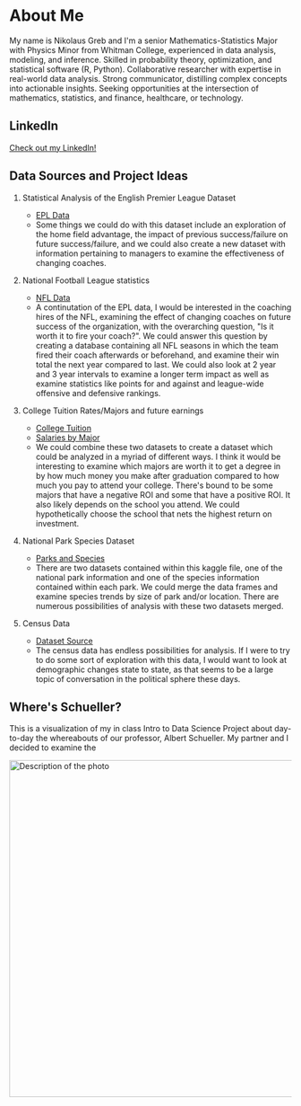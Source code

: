 # About Me

My name is Nikolaus Greb and I'm a senior Mathematics-Statistics Major with Physics Minor from Whitman College, experienced in data analysis, modeling, and inference. Skilled in probability theory, optimization, and statistical software (R, Python). Collaborative researcher with expertise in real-world data analysis. Strong communicator, distilling complex concepts into actionable insights. Seeking opportunities at the intersection of mathematics, statistics, and finance, healthcare, or technology.

## LinkedIn

[Check out my LinkedIn!](https://www.linkedin.com/in/nikolausgreb/)

## Data Sources and Project Ideas

1. Statistical Analysis of the English Premier League Dataset
   * [EPL Data](https://www.kaggle.com/datasets/evangower/premier-league-matches-19922022)
   * Some things we could do with this dataset include an exploration of the home field advantage, the impact of previous success/failure on future success/failure, and we could also create a new dataset with information pertaining to managers to examine the effectiveness of changing coaches.
  
2. National Football League statistics
   * [NFL Data](https://www.footballdb.com/seasons/index.html)
   * A continutation of the EPL data, I would be interested in the coaching hires of the NFL, examining the effect of changing coaches on future success of the organization, with the overarching question, "Is it worth it to fire your coach?". We could answer this question by creating a database containing all NFL seasons in which the team fired their coach afterwards or beforehand, and examine their win total the next year compared to last. We could also look at 2 year and 3 year intervals to examine a longer term impact as well as examine statistics like points for and against and league-wide offensive and defensive rankings.
  
3. College Tuition Rates/Majors and future earnings
   * [College Tuition](https://www.kaggle.com/datasets/jessemostipak/college-tuition-diversity-and-pay)
   * [Salaries by Major](https://www.kaggle.com/datasets/wsj/college-salaries)
   * We could combine these two datasets to create a dataset which could be analyzed in a myriad of different ways. I think it would be interesting to examine which majors are worth it to get a degree in by how much money you make after graduation compared to how much you pay to attend your college. There's bound to be some majors that have a negative ROI and some that have a positive ROI. It also likely depends on the school you attend. We could hypothetically choose the school that nets the highest return on investment.

4. National Park Species Dataset
   * [Parks and Species](https://www.kaggle.com/datasets/nationalparkservice/park-biodiversity?resource=download&select=parks.csv)
   * There are two datasets contained within this kaggle file, one of the national park information and one of the species information contained within each park. We could merge the data frames and examine species trends by size of park and/or location. There are numerous possibilities of analysis with these two datasets merged.

5. Census Data
   * [Dataset Source](https://www.kaggle.com/datasets/muonneutrino/us-census-demographic-data/data)
   * The census data has endless possibilities for analysis. If I were to try to do some sort of exploration with this data, I would want to look at demographic changes state to state, as that seems to be a large topic of conversation in the political sphere these days. 

## Where's Schueller? 

This is a visualization of my in class Intro to Data Science Project about day-to-day the whereabouts of our professor, Albert Schueller. My partner and I decided to examine the 

<img src="[https://raw.githubusercontent.com/your-username/your-repo/main/images/photo-name.jpg](https://github.com/nikgreb/nikgreb.github.io/blob/main/images/Where'sSchueller.png)" alt="Description of the photo" width="600">

